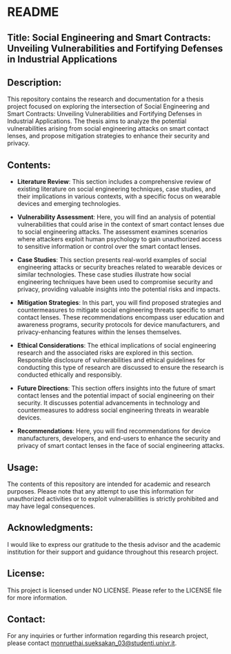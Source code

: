 

# README

## Title: Social Engineering and Smart Contracts: Unveiling Vulnerabilities and Fortifying Defenses in Industrial Applications

## Description:
This repository contains the research and documentation for a thesis project focused on exploring the intersection of Social Engineering and Smart Contracts: Unveiling Vulnerabilities and Fortifying Defenses in Industrial Applications. The thesis aims to analyze the potential vulnerabilities arising from social engineering attacks on smart contact lenses, and propose mitigation strategies to enhance their security and privacy.

## Contents:
- **Literature Review**: This section includes a comprehensive review of existing literature on social engineering techniques, case studies, and their implications in various contexts, with a specific focus on wearable devices and emerging technologies.

- **Vulnerability Assessment**: Here, you will find an analysis of potential vulnerabilities that could arise in the context of smart contact lenses due to social engineering attacks. The assessment examines scenarios where attackers exploit human psychology to gain unauthorized access to sensitive information or control over the smart contact lenses.

- **Case Studies**: This section presents real-world examples of social engineering attacks or security breaches related to wearable devices or similar technologies. These case studies illustrate how social engineering techniques have been used to compromise security and privacy, providing valuable insights into the potential risks and impacts.

- **Mitigation Strategies**: In this part, you will find proposed strategies and countermeasures to mitigate social engineering threats specific to smart contact lenses. These recommendations encompass user education and awareness programs, security protocols for device manufacturers, and privacy-enhancing features within the lenses themselves.

- **Ethical Considerations**: The ethical implications of social engineering research and the associated risks are explored in this section. Responsible disclosure of vulnerabilities and ethical guidelines for conducting this type of research are discussed to ensure the research is conducted ethically and responsibly.

- **Future Directions**: This section offers insights into the future of smart contact lenses and the potential impact of social engineering on their security. It discusses potential advancements in technology and countermeasures to address social engineering threats in wearable devices.

- **Recommendations**: Here, you will find recommendations for device manufacturers, developers, and end-users to enhance the security and privacy of smart contact lenses in the face of social engineering attacks.

## Usage:
The contents of this repository are intended for academic and research purposes. Please note that any attempt to use this information for unauthorized activities or to exploit vulnerabilities is strictly prohibited and may have legal consequences.

## Acknowledgments:
I would like to express our gratitude to the thesis advisor and the academic institution for their support and guidance throughout this research project.

## License:
This project is licensed under NO LICENSE. Please refer to the LICENSE file for more information.

## Contact:
For any inquiries or further information regarding this research project, please contact monruethai.sueksakan_03@studenti.univr.it.

